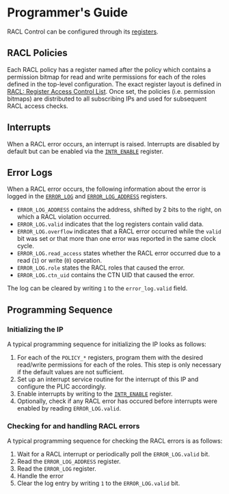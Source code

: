 # Programmer's Guide

RACL Control can be configured through its [registers](./registers.md).

## RACL Policies

Each RACL policy has a register named after the policy which contains a permission bitmap for read and write permissions for each of the roles defined in the top-level configuration.
The exact register layout is defined in [RACL: Register Access Control List](../../../../../doc/contributing/hw/racl/README.md#racl-policies).
Once set, the policies (i.e. permission bitmaps) are distributed to all subscribing IPs and used for subsequent RACL access checks.

## Interrupts

When a RACL error occurs, an interrupt is raised.
Interrupts are disabled by default but can be enabled via the [`INTR_ENABLE`](./registers.md#intr_enable) register.

## Error Logs

When a RACL error occurs, the following information about the error is logged in the [`ERROR_LOG`](./registers.md#error_log) and [`ERROR_LOG_ADDRESS`](./registers.md#error_log_address) registers.

- `ERROR_LOG_ADDRESS` contains the address, shifted by 2 bits to the right, on which a RACL violation occurred.
- `ERROR_LOG.valid` indicates that the log registers contain valid data.
- `ERROR_LOG.overflow` indicates that a RACL error occurred while the `valid` bit was set or that more than one error was reported in the same clock cycle.
- `ERROR_LOG.read_access` states whether the RACL error occurred due to a read (`1`) or write (`0`) operation.
- `ERROR_LOG.role` states the RACL roles that caused the error.
- `ERROR_LOG.ctn_uid` contains the CTN UID that caused the error.

The log can be cleared by writing `1` to the `error_log.valid` field.

## Programming Sequence

### Initializing the IP

A typical programming sequence for initializing the IP looks as follows:

1. For each of the `POLICY_*` registers, program them with the desired read/write permissions for each of the roles. This step is only necessary if the default values are not sufficient.
2. Set up an interrupt service routine for the interrupt of this IP and configure the PLIC accordingly.
2. Enable interrupts by writing to the [`INTR_ENABLE`](./registers.md#intr_enable) register.
3. Optionally, check if any RACL error has occured before interrupts were enabled by reading `ERROR_LOG.valid`.

### Checking for and handling RACL errors

A typical programming sequence for checking the RACL errors is as follows:

1. Wait for a RACL interrupt or periodically poll the `ERROR_LOG.valid` bit.
2. Read the `ERROR_LOG_ADDRESS` register.
3. Read the `ERROR_LOG` register.
4. Handle the error
5. Clear the log entry by writing `1` to the `ERROR_LOG.valid` bit.
